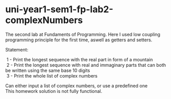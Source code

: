 # uni-year1-sem1-fp-lab2-complexNumbers
 The second lab at Fundaments of Programming. Here I used low coupling programming principle for the first time, aswell as getters and setters.
  
Statement:  
  
&nbsp;1 - Print the longest sequence with the real part in form of a mountain  
&nbsp;2 - Print the longest sequence with real and immaginary parts that can both be written using the same base 10 digits  
&nbsp;3 - Print the whole list of complex numbers  
    
Can either input a list of complex numbers, or use a predefined one  
This homework solution is not fully functional.
